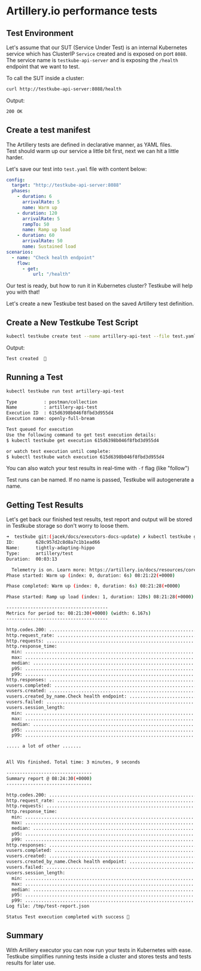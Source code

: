 # Artillery.io performance tests


## Test Environment

Let's assume that our SUT (Service Under Test) is an internal Kubernetes service which has
ClusterIP `Service` created and is exposed on port `8088`. The service name is `testkube-api-server`
and is exposing the `/health` endpoint that we want to test.

To call the SUT inside a cluster:

```sh
curl http://testkube-api-server:8088/health
```

Output:

```sh
200 OK
```

## Create a test manifest

The Artillery tests are defined in declarative manner, as YAML files.  
Test should warm up our service a little bit first, next we can hit a little harder. 

Let's save our test into `test.yaml` file with content below:   

```yaml
config:
  target: "http://testkube-api-server:8088"
  phases:
    - duration: 6
      arrivalRate: 5
      name: Warm up
    - duration: 120
      arrivalRate: 5
      rampTo: 50
      name: Ramp up load
    - duration: 60
      arrivalRate: 50
      name: Sustained load
scenarios:
  - name: "Check health endpoint"
    flow:
      - get:
          url: "/health"
```

Our test is ready, but how to run it in Kubernetes cluster? Testkube will help you with that! 

Let's create a new Testkube test based on the saved Artillery test definition.

## **Create a New Testkube Test Script**

```sh
kubectl testkube create test --name artillery-api-test --file test.yaml --type artillery/test
```

Output:

```sh
Test created  🥇
```

## **Running a Test**

```sh
kubectl testkube run test artillery-api-test

Type          : postman/collection
Name          : artillery-api-test
Execution ID  : 615d6398b046f8fbd3d955d4
Execution name: openly-full-bream

Test queued for execution
Use the following command to get test execution details:
$ kubectl testkube get execution 615d6398b046f8fbd3d955d4

or watch test execution until complete:
$ kubectl testkube watch execution 615d6398b046f8fbd3d955d4
```

You can also watch your test results in real-time with `-f` flag (like "follow") 

Test runs can be named. If no name is passed, Testkube will autogenerate a name.

## **Getting Test Results**


Let's get back our finished test results, test report and output will be stored in Testkube storage so don't worry to loose them.

```sh
➜  testkube git:(jacek/docs/executors-docs-update) ✗ kubectl testkube get execution 628c957d2c8d8a7c1b1ead66                                                 
ID:        628c957d2c8d8a7c1b1ead66
Name:      tightly-adapting-hippo
Type:      artillery/test
Duration:  00:03:13

  Telemetry is on. Learn more: https://artillery.io/docs/resources/core/telemetry.html
Phase started: Warm up (index: 0, duration: 6s) 08:21:22(+0000)

Phase completed: Warm up (index: 0, duration: 6s) 08:21:28(+0000)

Phase started: Ramp up load (index: 1, duration: 120s) 08:21:28(+0000)

--------------------------------------
Metrics for period to: 08:21:30(+0000) (width: 6.167s)
--------------------------------------

http.codes.200: ................................................................ 41
http.request_rate: ............................................................. 9/sec
http.requests: ................................................................. 41
http.response_time:
  min: ......................................................................... 0
  max: ......................................................................... 5
  median: ...................................................................... 1
  p95: ......................................................................... 3
  p99: ......................................................................... 3
http.responses: ................................................................ 41
vusers.completed: .............................................................. 41
vusers.created: ................................................................ 41
vusers.created_by_name.Check health endpoint: .................................. 41
vusers.failed: ................................................................. 0
vusers.session_length:
  min: ......................................................................... 3.6
  max: ......................................................................... 73
  median: ...................................................................... 10.5
  p95: ......................................................................... 66
  p99: ......................................................................... 70.1

..... a lot of other .......


All VUs finished. Total time: 3 minutes, 9 seconds

--------------------------------
Summary report @ 08:24:30(+0000)
--------------------------------

http.codes.200: ................................................................ 6469
http.request_rate: ............................................................. 36/sec
http.requests: ................................................................. 6469
http.response_time:
  min: ......................................................................... 0
  max: ......................................................................... 17
  median: ...................................................................... 1
  p95: ......................................................................... 2
  p99: ......................................................................... 4
http.responses: ................................................................ 6469
vusers.completed: .............................................................. 6469
vusers.created: ................................................................ 6469
vusers.created_by_name.Check health endpoint: .................................. 6469
vusers.failed: ................................................................. 0
vusers.session_length:
  min: ......................................................................... 1.7
  max: ......................................................................... 73
  median: ...................................................................... 3
  p95: ......................................................................... 7.2
  p99: ......................................................................... 12.6
Log file: /tmp/test-report.json

Status Test execution completed with success 🥇

```

## **Summary**

With Artillery executor you can now run your tests in Kubernetes with ease.  
Testkube simplifies running tests inside a cluster and stores tests and tests results for later use.
